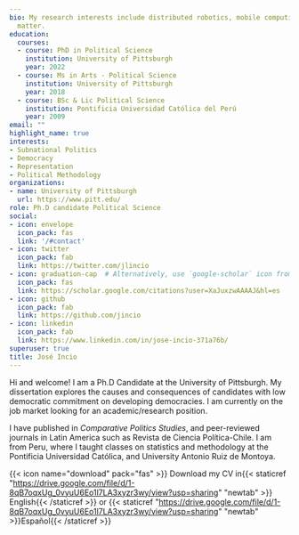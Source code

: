 ```yaml
---
bio: My research interests include distributed robotics, mobile computing and programmable
  matter.
education:
  courses:
  - course: PhD in Political Science
    institution: University of Pittsburgh
    year: 2022
  - course: Ms in Arts - Political Science
    institution: University of Pittsburgh
    year: 2018
  - course: BSc & Lic Political Science
    institution: Pontificia Universidad Católica del Perú
    year: 2009
email: ""
highlight_name: true
interests:
- Subnational Politics
- Democracy
- Representation
- Political Methodology
organizations:
- name: University of Pittsburgh
  url: https://www.pitt.edu/
role: Ph.D candidate Political Science
social:
- icon: envelope
  icon_pack: fas
  link: '/#contact'
- icon: twitter
  icon_pack: fab
  link: https://twitter.com/jlincio
- icon: graduation-cap  # Alternatively, use `google-scholar` icon from `ai` icon pack
  icon_pack: fas
  link: https://scholar.google.com/citations?user=XaJuxzwAAAAJ&hl=es
- icon: github
  icon_pack: fab
  link: https://github.com/jincio
- icon: linkedin
  icon_pack: fab
  link: https://www.linkedin.com/in/jose-incio-371a76b/
superuser: true
title: José Incio
---
```


Hi and welcome! I am a Ph.D Candidate at the University of Pittsburgh. My dissertation explores the causes and consequences of candidates with low democratic commitment on developing democracies. I am currently on the job market looking for an academic/research position.

I have  published in *Comparative Politics Studies*, and peer-reviewed journals in Latin America such as Revista de Ciencia Política-Chile. I am from Peru, where I taught classes on statistics and methodology at the Pontificia Universidad Católica, and University Antonio Ruiz de Montoya.

{{< icon name="download" pack="fas" >}} Download my CV in{{< staticref "https://drive.google.com/file/d/1-8qB7oqxUg_0vyuU6Eo1l7LA3xyzr3wy/view?usp=sharing" "newtab" >}} English{{< /staticref >}} or {{< staticref "https://drive.google.com/file/d/1-8qB7oqxUg_0vyuU6Eo1l7LA3xyzr3wy/view?usp=sharing" "newtab" >}}Español{{< /staticref >}}
